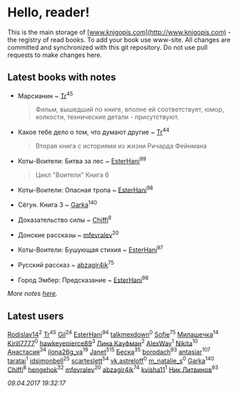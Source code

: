 # Hello, reader!
This is the main storage of [www.knigopis.com](http://www.knigopis.com) - the registry of read books.
To add your book use www-site. All changes are committed and synchronized with this git repository.
Do not use pull requests to make changes here.


## Latest books with notes
* Марсианин ~ [Tr](users/122/12282474-vkontakte)<sup>45</sup>
    > Фильм, вышедший по книге, вполне ей соответствует, юмор, колкости, технические детали - присутствуют.

* Какое тебе дело о том, что думают другие ~ [Tr](users/122/12282474-vkontakte)<sup>44</sup>
    > Вторая книга с историями из жизни Ричарда Фейнмана

* Коты-Воители: Битва за лес ~ [EsterHani](users/305/30558181-vkontakte)<sup>99</sup>
    > Цикл "Воители"
    > Книга 6

* Коты-Воители: Опасная тропа ~ [EsterHani](users/305/30558181-vkontakte)<sup>98</sup>

* Сёгун. Книга 3 ~ [Garka](users/115/115753719718250012620-google)<sup>140</sup>

* Доказательство силы ~ [Chiffi](users/105/105831994080785626680-google)<sup>8</sup>

* Донские рассказы ~ [mfevralev](users/140/140966150-vkontakte)<sup>20</sup>

* Коты-Воители: Бушующая стихия ~ [EsterHani](users/305/30558181-vkontakte)<sup>97</sup>

* Русский рассказ ~ [abzagir4ik](users/362/3621623-vkontakte)<sup>75</sup>

* Город Эмбер: Предсказание ~ [EsterHani](users/305/30558181-vkontakte)<sup>98</sup>


_More notes [here](latest_books_with_notes.md)._


## Latest users
[Rodislav14](users/663/66370451-twitter)<sup>2</sup> 
[Tr](users/122/12282474-vkontakte)<sup>45</sup> 
[Gil](users/101/101934994962487087520-google)<sup>24</sup> 
[EsterHani](users/305/30558181-vkontakte)<sup>94</sup> 
[talkmexdown](users/110/1103426989-twitter)<sup>0</sup> 
[Sofie](users/485/48568611-vkontakte)<sup>75</sup> 
[Милашечка](users/200/200601396-vkontakte)<sup>14</sup> 
[Kirill7777](users/104/104871900858705020296-google)<sup>0</sup> 
[hawkeyepierce89](users/317/317314037-vkontakte)<sup>3</sup> 
[Лина Кауфман](users/143/143278479-vkontakte)<sup>2</sup> 
[AlexWay](users/101/10155308984397048-facebook)<sup>1</sup> 
[Nikita](users/100/100684315-vkontakte)<sup>10</sup> 
[Анастасия](users/403/403474839-vkontakte)<sup>34</sup> 
[ilona26g_va](users/395/395967588-vkontakte)<sup>19</sup> 
[Janet](users/205/20565064-vkontakte)<sup>515</sup> 
[Беска](users/157/1577468-vkontakte)<sup>35</sup> 
[borodach](users/157/15706320-vkontakte)<sup>93</sup> 
[antasiar](users/688/68827372-vkontakte)<sup>107</sup> 
[taratai](users/101/101010932180085732378-googleplus)<sup>1</sup> 
[idsimonbell](users/380/380554090-vkontakte)<sup>25</sup> 
[scarteslett](users/201/201967417-vkontakte)<sup>54</sup> 
[vk.astreloff](users/183/183010201-vkontakte)<sup>0</sup> 
[m_natalie_s](users/203/203813879-vkontakte)<sup>0</sup> 
[Garka](users/115/115753719718250012620-google)<sup>140</sup> 
[Chiffi](users/105/105831994080785626680-google)<sup>8</sup> 
[hengehok](users/387/3872053-vkontakte)<sup>32</sup> 
[mfevralev](users/140/140966150-vkontakte)<sup>20</sup> 
[abzagir4ik](users/362/3621623-vkontakte)<sup>74</sup> 
[kvisha11](users/141/141879993-vkontakte)<sup>1</sup> 
[Ник Литвинов](users/241/241974816-vkontakte)<sup>93</sup> 


_09.04.2017 19:32:17_
